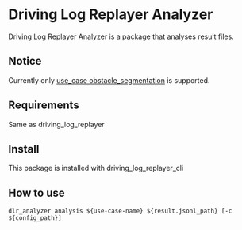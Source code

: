 # Driving Log Replayer Analyzer

Driving Log Replayer Analyzer is a package that analyses result files.

## Notice

Currently only [use_case obstacle_segmentation](https://github.com/tier4/driving_log_replayer/blob/main/docs/use_case/obstacle_segmentation.ja.md) is supported.

## Requirements

Same as driving_log_replayer

## Install

This package is installed with driving_log_replayer_cli

## How to use

```shell
dlr_analyzer analysis ${use-case-name} ${result.jsonl_path} [-c ${config_path}]
```
